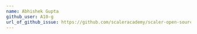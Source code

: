 ```yaml
---
name: Abhishek Gupta
github_user: A10-g
url_of_github_issue: https://github.com/scaleracademy/scaler-open-source-september-challenge/issues/368
---
```

